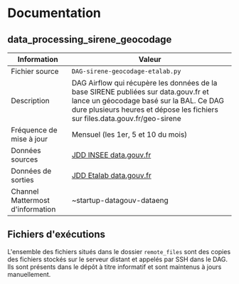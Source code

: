 # Documentation

## data_processing_sirene_geocodage

| Information | Valeur |
| -------- | -------- |
| Fichier source     | `DAG-sirene-geocodage-etalab.py`     |
| Description | DAG Airflow qui récupère les données de la base SIRENE publiées sur data.gouv.fr et lance un géocodage basé sur la BAL. Ce DAG dure plusieurs heures et dépose les fichiers sur files.data.gouv.fr/geo-sirene|
| Fréquence de mise à jour |  Mensuel (les 1er, 5 et 10 du mois) |
| Données sources | [JDD INSEE data.gouv.fr](https://www.data.gouv.fr/fr/datasets/base-sirene-des-entreprises-et-de-leurs-etablissements-siren-siret/) |
| Données de sorties | [JDD Etalab data.gouv.fr](https://www.data.gouv.fr/fr/datasets/base-sirene-des-etablissements-siret-geolocalisee-avec-la-base-dadresse-nationale-ban/) |
| Channel Mattermost d'information | ~startup-datagouv-dataeng |

## Fichiers d'exécutions

L'ensemble des fichiers situés dans le dossier `remote_files` sont des copies des fichiers stockés sur le serveur distant et appelés par SSH dans le DAG.
Ils sont présents dans le dépôt à titre informatif et sont maintenus à jours manuellement.
